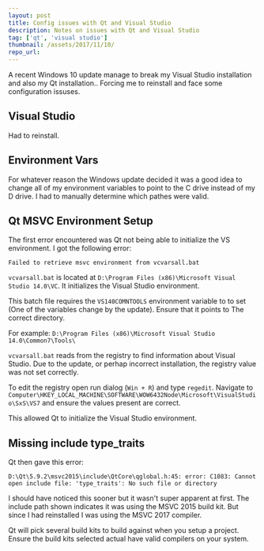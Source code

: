 ```yaml
---
layout: post
title: Config issues with Qt and Visual Studio
description: Notes on issues with Qt and Visual Studio
tag: ['qt', 'visual studio']
thumbnail: /assets/2017/11/10/
repo_url: 
---
```


A recent Windows 10 update manage to break my Visual Studio installation and also my Qt installation.. Forcing me to reinstall and face some configuration issuses. 

Visual Studio
-------------

Had to reinstall.

Environment Vars
----------------

For whatever reason the Windows update decided it was a good idea to change all of my environment variables to point to the C drive instead of my D drive. I had to manually determine which pathes were valid.

Qt MSVC Environment Setup
-------------------------

The first error encountered was Qt not being able to initialize the VS environment. I got the following error:

```
Failed to retrieve msvc environment from vcvarsall.bat
```

`vcvarsall.bat` is located at `D:\Program Files (x86)\Microsoft Visual Studio 14.0\VC`. It initializes the Visual Studio environment. 

This batch file requires the `VS140COMNTOOLS` environment variable to to set (One of the variables change by the update). Ensure that it points to The correct directory.

For example: `D:\Program Files (x86)\Microsoft Visual Studio 14.0\Common7\Tools\`

`vcvarsall.bat` reads from the registry to find information about Visual Studio. Due to the update, or perhap incorrect installation, the registry value was not set correctly.

To edit the registry open run dialog (`Win + R`) and type `regedit`. Navigate to `Computer\HKEY_LOCAL_MACHINE\SOFTWARE\WOW6432Node\Microsoft\VisualStudio\SxS\VS7` and ensure the values present are correct.

This allowed Qt to initialize the Visual Studio environment.

Missing include type_traits
---------------------------

Qt then gave this error:

```
D:\Qt\5.9.2\msvc2015\include\QtCore\qglobal.h:45: error: C1083: Cannot open include file: 'type_traits': No such file or directory
```

I should have noticed this sooner but it wasn't super apparent at first. The include path shown indicates it was using the MSVC 2015 build kit. But since I had reinstalled I was using the MSVC 2017 compiler.

Qt will pick several build kits to build against when you setup a project. Ensure the build kits selected actual have valid compilers on your system.
